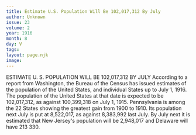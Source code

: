 ```yaml
---
title: Estimate U.S. Population Will Be 102,017,312 By July
author: Unknown
issue: 23
volume: 2
year: 1916
month: 8
day: V
tags:
layout: page.njk
image:
---
```

ESTIMATE U. S. POPULATION WILL BE 102,017,312 BY JULY       According to a report from Washington, the Bureau of the Census has issued estimates of the population of the United States, and individual States up to July 1, 1916. The population of the United States at that date is expected to be 102,017,312, as against 100,399,318 on July 1, 1915.       Pennsylvania is among the 22 States showing the greatest gain from 1900 to 1910. Its population next July is put at 8,522,017, as against 8,383,992 last July.       By July next it is estimated that New Jersey's population will be 2,948,017 and Delaware will have 213 330. 


